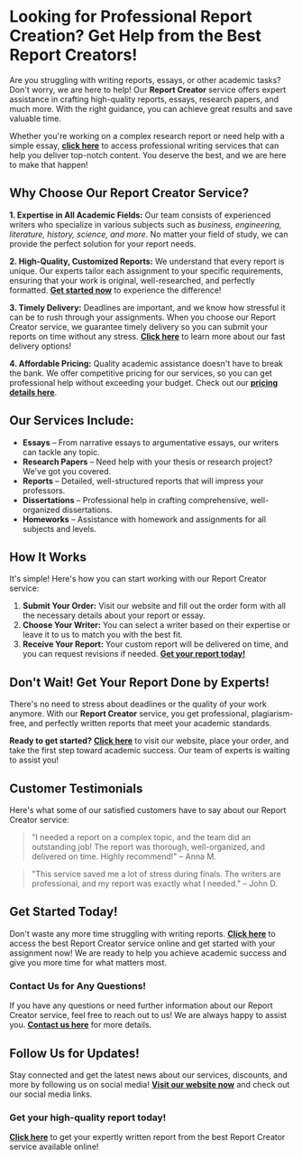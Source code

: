 # Looking for Professional Report Creation? Get Help from the Best Report Creators!

Are you struggling with writing reports, essays, or other academic tasks? Don't worry, we are here to help! Our **Report Creator** service offers expert assistance in crafting high-quality reports, essays, research papers, and much more. With the right guidance, you can achieve great results and save valuable time.

Whether you're working on a complex research report or need help with a simple essay, **[click here](https://tinyurl.com/topessay?keyword=report+creator)** to access professional writing services that can help you deliver top-notch content. You deserve the best, and we are here to make that happen!

## Why Choose Our Report Creator Service?

**1. Expertise in All Academic Fields:** Our team consists of experienced writers who specialize in various subjects such as _business, engineering, literature, history, science, and more_. No matter your field of study, we can provide the perfect solution for your report needs.

**2. High-Quality, Customized Reports:** We understand that every report is unique. Our experts tailor each assignment to your specific requirements, ensuring that your work is original, well-researched, and perfectly formatted. **[Get started now](https://tinyurl.com/topessay?keyword=report+creator)** to experience the difference!

**3. Timely Delivery:** Deadlines are important, and we know how stressful it can be to rush through your assignments. When you choose our Report Creator service, we guarantee timely delivery so you can submit your reports on time without any stress. **[Click here](https://tinyurl.com/topessay?keyword=report+creator)** to learn more about our fast delivery options!

**4. Affordable Pricing:** Quality academic assistance doesn't have to break the bank. We offer competitive pricing for our services, so you can get professional help without exceeding your budget. Check out our **[pricing details here](https://tinyurl.com/topessay?keyword=report+creator)**.

## Our Services Include:

- **Essays** – From narrative essays to argumentative essays, our writers can tackle any topic.
- **Research Papers** – Need help with your thesis or research project? We've got you covered.
- **Reports** – Detailed, well-structured reports that will impress your professors.
- **Dissertations** – Professional help in crafting comprehensive, well-organized dissertations.
- **Homeworks** – Assistance with homework and assignments for all subjects and levels.

## How It Works

It's simple! Here's how you can start working with our Report Creator service:

1. **Submit Your Order:** Visit our website and fill out the order form with all the necessary details about your report or essay.
2. **Choose Your Writer:** You can select a writer based on their expertise or leave it to us to match you with the best fit.
3. **Receive Your Report:** Your custom report will be delivered on time, and you can request revisions if needed. **[Get your report today!](https://tinyurl.com/topessay?keyword=report+creator)**

## Don't Wait! Get Your Report Done by Experts!

There's no need to stress about deadlines or the quality of your work anymore. With our **Report Creator** service, you get professional, plagiarism-free, and perfectly written reports that meet your academic standards.

**Ready to get started?** **[Click here](https://tinyurl.com/topessay?keyword=report+creator)** to visit our website, place your order, and take the first step toward academic success. Our team of experts is waiting to assist you!

## Customer Testimonials

Here's what some of our satisfied customers have to say about our Report Creator service:

> "I needed a report on a complex topic, and the team did an outstanding job! The report was thorough, well-organized, and delivered on time. Highly recommend!" – Anna M.

> "This service saved me a lot of stress during finals. The writers are professional, and my report was exactly what I needed." – John D.

## Get Started Today!

Don't waste any more time struggling with writing reports. **[Click here](https://tinyurl.com/topessay?keyword=report+creator)** to access the best Report Creator service online and get started with your assignment now! We are ready to help you achieve academic success and give you more time for what matters most.

### Contact Us for Any Questions!

If you have any questions or need further information about our Report Creator service, feel free to reach out to us! We are always happy to assist you. **[Contact us here](https://tinyurl.com/topessay?keyword=report+creator)** for more details.

## Follow Us for Updates!

Stay connected and get the latest news about our services, discounts, and more by following us on social media! **[Visit our website now](https://tinyurl.com/topessay?keyword=report+creator)** and check out our social media links.

### Get your high-quality report today!

**[Click here](https://tinyurl.com/topessay?keyword=report+creator)** to get your expertly written report from the best Report Creator service available online!
